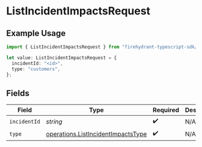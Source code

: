 # ListIncidentImpactsRequest

## Example Usage

```typescript
import { ListIncidentImpactsRequest } from "firehydrant-typescript-sdk/models/operations";

let value: ListIncidentImpactsRequest = {
  incidentId: "<id>",
  type: "customers",
};
```

## Fields

| Field                                                                                    | Type                                                                                     | Required                                                                                 | Description                                                                              |
| ---------------------------------------------------------------------------------------- | ---------------------------------------------------------------------------------------- | ---------------------------------------------------------------------------------------- | ---------------------------------------------------------------------------------------- |
| `incidentId`                                                                             | *string*                                                                                 | :heavy_check_mark:                                                                       | N/A                                                                                      |
| `type`                                                                                   | [operations.ListIncidentImpactsType](../../models/operations/listincidentimpactstype.md) | :heavy_check_mark:                                                                       | N/A                                                                                      |